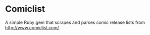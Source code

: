 # Comiclist

A simple Ruby gem that scrapes and parses comic release lists from http://www.comiclist.com/
